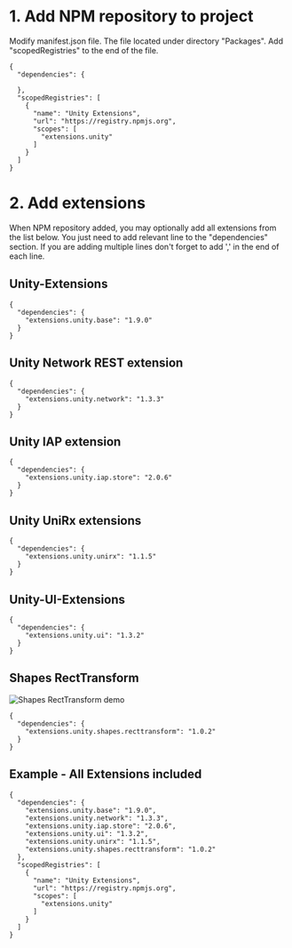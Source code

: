 # 1. Add NPM repository to project
Modify manifest.json file. The file located under directory "Packages".
Add "scopedRegistries" to the end of the file.
<pre><code>{
  "dependencies": {
    
  },
  "scopedRegistries": [
    {
      "name": "Unity Extensions",
      "url": "https://registry.npmjs.org",
      "scopes": [
        "extensions.unity"
      ]
    }
  ]
}
</code></pre>

# 2. Add extensions
When NPM repository added, you may optionally add all extensions from the list below. You just need to add relevant line to the "dependencies" section. If you are adding multiple lines don't forget to add ',' in the end of each line.

## Unity-Extensions
<pre><code>{
  "dependencies": {
    "extensions.unity.base": "1.9.0"
  }
}
</code></pre>

## Unity Network REST extension
<pre><code>{
  "dependencies": {
    "extensions.unity.network": "1.3.3"
  }
}
</code></pre>

## Unity IAP extension
<pre><code>{
  "dependencies": {
    "extensions.unity.iap.store": "2.0.6"
  }
}
</code></pre>

## Unity UniRx extensions
<pre><code>{
  "dependencies": {
    "extensions.unity.unirx": "1.1.5"
  }
}
</code></pre>

## Unity-UI-Extensions
<pre><code>{
  "dependencies": {
    "extensions.unity.ui": "1.3.2"
  }
}
</code></pre>

## Shapes RectTransform
![Shapes RectTransform demo](https://media.giphy.com/media/nn779lmlBy5FgFwQqB/giphy.gif)
<pre><code>{
  "dependencies": {
    "extensions.unity.shapes.recttransform": "1.0.2"
  }
}
</code></pre>

## Example - All Extensions included
<pre><code>{
  "dependencies": {
    "extensions.unity.base": "1.9.0",
    "extensions.unity.network": "1.3.3",
    "extensions.unity.iap.store": "2.0.6",
    "extensions.unity.ui": "1.3.2",
    "extensions.unity.unirx": "1.1.5",	
    "extensions.unity.shapes.recttransform": "1.0.2"
  },
  "scopedRegistries": [
    {
      "name": "Unity Extensions",
      "url": "https://registry.npmjs.org",
      "scopes": [
        "extensions.unity"
      ]
    }
  ]
}
</code></pre>
